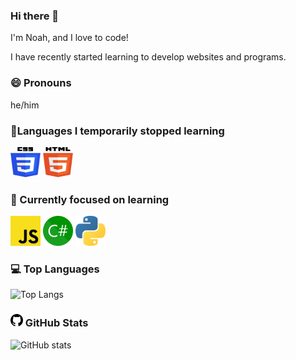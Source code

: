 ### Hi there 👋

I'm Noah, and I love to code!

I have recently started learning to develop websites and programs.
### 😄 Pronouns 
he/him

### 💾Languages I temporarily stopped learning
<div class="lang">
<img src="/img/css-3.svg" width="48" height="48">
<img src="/img/html-5.svg" width="48" height="48">


  ### 🌱 Currently focused on learning
<div class="lang">
<img src="/img/javascript.svg" width="48" height="48">
<img src="/img/CSharp.svg" width="48" height="48">
  <img src="/img/python.svg" width="48" height="48">
  </div>

  ### 💻 Top Languages
![Top Langs](https://github-readme-stats.vercel.app/api/top-langs/?username=OdeyDev&layout=compact&theme=dark)
  
  ### <img src="/img/github.svg" width="20" height="20"> GitHub Stats
 ![GitHub stats](https://github-readme-stats.vercel.app/api?username=odeyity&show_icons=true&theme=dark)
